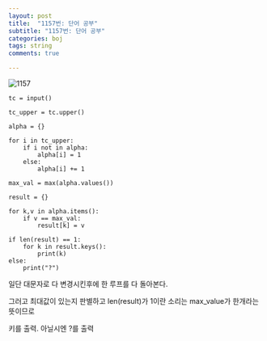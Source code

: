 ```yaml
---
layout: post
title:  "1157번: 단어 공부"
subtitle: "1157번: 단어 공부"
categories: boj
tags: string
comments: true

---
```

![1157](https://user-images.githubusercontent.com/56789064/88448626-b5398880-ce7a-11ea-9f7c-775b24e802cd.jpg)

```
tc = input()

tc_upper = tc.upper()

alpha = {}

for i in tc_upper:
    if i not in alpha:
        alpha[i] = 1
    else:
        alpha[i] += 1

max_val = max(alpha.values())

result = {}

for k,v in alpha.items():
    if v == max_val:
        result[k] = v

if len(result) == 1:
    for k in result.keys():
        print(k)
else:
    print("?")
```

일단 대문자로 다 변경시킨후에 한 루프를 다 돌아본다.

그러고 최대값이 있는지 판별하고 len(result)가 1이란 소리는 max_value가 한개라는 뜻이므로

키를 출력. 아닐시엔 ?를 출력
